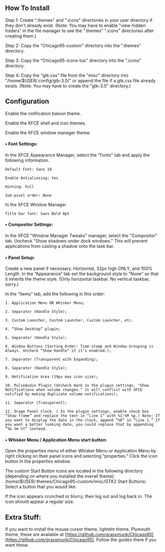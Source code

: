 ## How To Install

Step 1: Create ".themes" and ".icons" directories  in your user directory if they don't already exist.
(Note: You may have to enable "view hidden folders" in the file manager to see the ".themes" ".icons" directories after creating them.)

Step 2: Copy the "Chicago95-custom" directory into the ".themes" directory. 

Step 3: Copy the "Chicago95-icons-tux" directory into the ".icons" directory.

Step 4: Copy the "gtk.css" file from the "misc" directory into "/home/$USER/.config/gtk-3.0/" or append the file if a gtk.css file already exists.
(Note: You may have to create the "gtk-3.0" directory.)

## Configuration

Enable the notification baloon theme.

Enable the XFCE shell and icon themes.

Enable the XFCE window manager theme.

#### • Font Settings:

In the XFCE Appearance Manager, select the "Fonts" tab and apply the following information.

    Default Font: Sans 10

    Enable Antialiasing: Yes

    Hinting: Full

    Sub-pixel order: None

In the XFCE Window Manager

    Title bar font: Sans Bold 8pt

#### • Compositor Settings:

In the XFCE "Window Manager Tweaks" manager, select the "Compositor" tab. Uncheck "Show shadows under dock windows." This will prevent applications from casting a shadow onto the task bar.

#### • Panel Setup:

Create a new panel if necessary. Horizontal, 32px high ONLY, and 100% Length. In the “Appearance” tab set the background style to "None" so that it inherits the theme style. (Only horizontal taskbar. No vertical taskbar, sorry.)

In the “Items” tab, add the following in this order:

    1. Application Menu OR Whisker Menu; 

    2. Separator (Handle Style); 

    3. Custom Launcher, Custom Launcher, Custom Launcher, etc.

    4. “Show Desktop” plugin; 

    5. Separator (Handle Style); 

    6. Window Buttons (Sorting Order: Time-stamp and Window Grouping is Always. Uncheck “Show Handle” if it’s enabled.); 

    7. Separator (Transparent with Expanding); 

    8. Separator (Handle Style); 

    9. Notification Area (19px max icon size); 

    10. PulseAudio Plugin (Uncheck mark in the plugin settings, "Show Notifications when volume changes." it will conflict with XFCE notifiyd by making duplicate volume notifications); 

    11. Separator (Transparent); 

    12. Orage Panel Clock. ( In the plugin settings, enable check box “Show frame” and replace the text in “Line 1” with %I:%M %p.) Note: If you want to display the date in the clock, append “%D” in “Line 1.” If you want a better looking date, you could replace that by appending “%b %m %Y” instead.

#### • Whisker Menu / Application Menu start button:

Open the properties menu of either Whisker Menu or Application Menu by right clicking on their panel icons and selecting “properties.” Click the icon button in the properties window. 

The custom Start Button icons are located in the following directory (depending on where you installed the overall theme): /home/$USER/.themes/Chicago95-custom/misc/GTK2 Start Buttons/. Select a button that you would like.

If the icon appears crunched or blurry, then log out and log back in. The icon should appear a regular size.

## Extra Stuff:

If you want to install the mouse cursor theme, lightdm theme, Plymouth theme, these are available at [https://github.com/grassmunk/Chicago95](https://github.com/grassmunk/Chicago95). Follow the guides there if you want these.
